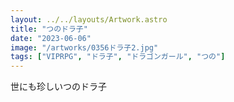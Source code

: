 ```yaml
---
layout: ../../layouts/Artwork.astro
title: "つのドラ子"
date: "2023-06-06"
image: "/artworks/0356ドラ子2.jpg"
tags: ["VIPRPG", "ドラ子", "ドラゴンガール", "つの"]
---
```


世にも珍しいつのドラ子